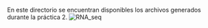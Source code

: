 En este directorio se encuentran disponibles los archivos generados durante la práctica 2.
![RNA_seq](https://user-images.githubusercontent.com/82102364/147610521-cde99d24-b2b6-47da-948f-1ea9fed81b32.png)
